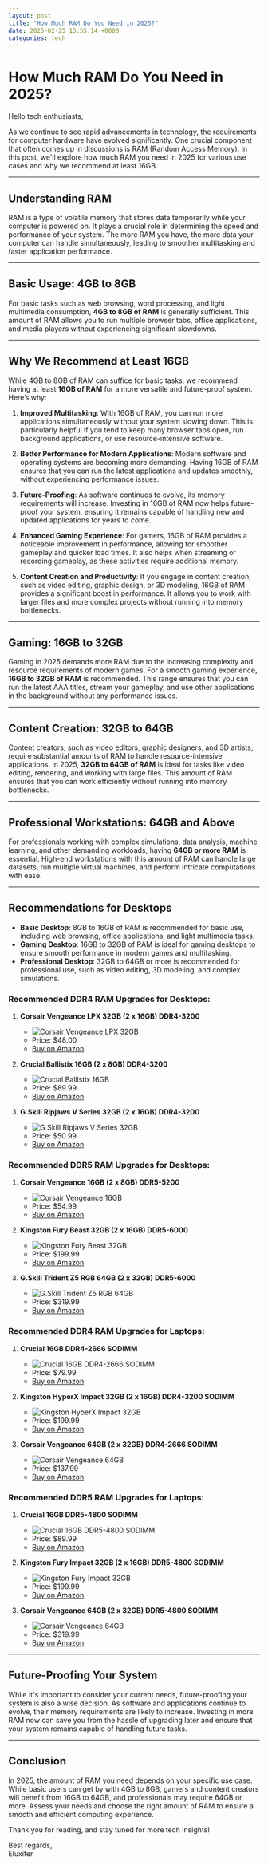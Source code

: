 ```yaml
---
layout: post
title: "How Much RAM Do You Need in 2025?"
date: 2025-02-25 15:55:14 +0000
categories: tech
---
```


# How Much RAM Do You Need in 2025?

Hello tech enthusiasts,

As we continue to see rapid advancements in technology, the requirements for computer hardware have evolved significantly. One crucial component that often comes up in discussions is RAM (Random Access Memory). In this post, we'll explore how much RAM you need in 2025 for various use cases and why we recommend at least 16GB.

---

## Understanding RAM

RAM is a type of volatile memory that stores data temporarily while your computer is powered on. It plays a crucial role in determining the speed and performance of your system. The more RAM you have, the more data your computer can handle simultaneously, leading to smoother multitasking and faster application performance.

---

## Basic Usage: 4GB to 8GB

For basic tasks such as web browsing, word processing, and light multimedia consumption, **4GB to 8GB of RAM** is generally sufficient. This amount of RAM allows you to run multiple browser tabs, office applications, and media players without experiencing significant slowdowns.

---

## Why We Recommend at Least 16GB

While 4GB to 8GB of RAM can suffice for basic tasks, we recommend having at least **16GB of RAM** for a more versatile and future-proof system. Here’s why:

1. **Improved Multitasking**: With 16GB of RAM, you can run more applications simultaneously without your system slowing down. This is particularly helpful if you tend to keep many browser tabs open, run background applications, or use resource-intensive software.

2. **Better Performance for Modern Applications**: Modern software and operating systems are becoming more demanding. Having 16GB of RAM ensures that you can run the latest applications and updates smoothly, without experiencing performance issues.

3. **Future-Proofing**: As software continues to evolve, its memory requirements will increase. Investing in 16GB of RAM now helps future-proof your system, ensuring it remains capable of handling new and updated applications for years to come.

4. **Enhanced Gaming Experience**: For gamers, 16GB of RAM provides a noticeable improvement in performance, allowing for smoother gameplay and quicker load times. It also helps when streaming or recording gameplay, as these activities require additional memory.

5. **Content Creation and Productivity**: If you engage in content creation, such as video editing, graphic design, or 3D modeling, 16GB of RAM provides a significant boost in performance. It allows you to work with larger files and more complex projects without running into memory bottlenecks.

---

## Gaming: 16GB to 32GB

Gaming in 2025 demands more RAM due to the increasing complexity and resource requirements of modern games. For a smooth gaming experience, **16GB to 32GB of RAM** is recommended. This range ensures that you can run the latest AAA titles, stream your gameplay, and use other applications in the background without any performance issues.

---

## Content Creation: 32GB to 64GB

Content creators, such as video editors, graphic designers, and 3D artists, require substantial amounts of RAM to handle resource-intensive applications. In 2025, **32GB to 64GB of RAM** is ideal for tasks like video editing, rendering, and working with large files. This amount of RAM ensures that you can work efficiently without running into memory bottlenecks.

---

## Professional Workstations: 64GB and Above

For professionals working with complex simulations, data analysis, machine learning, and other demanding workloads, having **64GB or more RAM** is essential. High-end workstations with this amount of RAM can handle large datasets, run multiple virtual machines, and perform intricate computations with ease.

---

## Recommendations for Desktops

- **Basic Desktop**: 8GB to 16GB of RAM is recommended for basic use, including web browsing, office applications, and light multimedia tasks.
- **Gaming Desktop**: 16GB to 32GB of RAM is ideal for gaming desktops to ensure smooth performance in modern games and multitasking.
- **Professional Desktop**: 32GB to 64GB or more is recommended for professional use, such as video editing, 3D modeling, and complex simulations.

### Recommended DDR4 RAM Upgrades for Desktops:

1. **Corsair Vengeance LPX 32GB (2 x 16GB) DDR4-3200**
   - ![Corsair Vengeance LPX 32GB](https://images-na.ssl-images-amazon.com/images/I/71jlbRD4d6L._AC_SL1500_.jpg)
   - Price: $48.00
   - [Buy on Amazon]([https://www.amazon.com/Corsair-Vengeance-2x16GB-DDR4-3200/dp/B07D1XCKWW](https://www.amazon.com/Corsair-VENGEANCE-3200MHz-Compatible-Computer/dp/B07RW6Z692/ref=sr_1_3?crid=2E29MKWOI861H&dib=eyJ2IjoiMSJ9.PyoFKd7S4ljtAVkGsvd4b5kYgVjIQNASStAf-B9-B4U9LJS5OtKzSFL3_laqb8Y_XFm8dZe1jhEs8u_3ON4o75zIefCfe4-c5WtowHM-nhceMjd7yG3NSeFCgfwXc82k7Fs5Q3VAV9bcgZ--9xTlYoTm7XjUhGWRp8G7d9A9yvDXRcHXz8IWvtGr79QwLoaFjPvxuHP95F8PaAqFA5AtWH9vwKHBT8ZrtkGm0h5vk31Y6T8SJL-gntDA7vMxX9JXTlF6mH-6OraGcHarpyM3OJV40LleMosAVPrpTciRdYts9qgoBDUebqHw5R7oxuCU3FgfAs-A8QS3lBdtIKYXxqiWjwuFdicZYsGTa1PEhIU.9hB9G4DKNXc5MFYEZUPFFKXbOuHV7HI5Y0XV6xybwyI&dib_tag=se&keywords=ddr4&qid=1740500042&s=electronics&sprefix=ddr%2Celectronics%2C363&sr=1-3))

2. **Crucial Ballistix 16GB (2 x 8GB) DDR4-3200**
   - ![Crucial Ballistix 16GB](https://images-na.ssl-images-amazon.com/images/I/71jlbRD4d6L._AC_SL1500_.jpg)
   - Price: $89.99
   - [Buy on Amazon](https://www.amazon.com/Crucial-Ballistix-Desktop-Gaming-BL2K8G32C16U4W/dp/B083TYS4TL)

3. **G.Skill Ripjaws V Series 32GB (2 x 16GB) DDR4-3200**
   - ![G.Skill Ripjaws V Series 32GB](https://images-na.ssl-images-amazon.com/images/I/81mPWIwO+ML._AC_SL1500_.jpg)
   - Price: $50.99
   - [Buy on Amazon](https://www.amazon.com/G-Skill-Ripjaws-PC4-25600-Desktop-Memory/dp/B0171GQVQK)

### Recommended DDR5 RAM Upgrades for Desktops:

1. **Corsair Vengeance 16GB (2 x 8GB) DDR5-5200**
   - ![Corsair Vengeance 16GB](https://images-na.ssl-images-amazon.com/images/I/71c2N+1RklL._AC_SL1500_.jpg)
   - Price: $54.99
   - [Buy on Amazon](https://www.amazon.com/Corsair-Vengeance-5200MHz-Compatible-Computer/dp/B0BZHXGYWS)

2. **Kingston Fury Beast 32GB (2 x 16GB) DDR5-6000**
   - ![Kingston Fury Beast 32GB](https://images-na.ssl-images-amazon.com/images/I/71c2N+1RklL._AC_SL1500_.jpg)
   - Price: $199.99
   - [Buy on Amazon](https://www.amazon.com/Kingston-Fury-Beast-32GB-6000MT/dp/B09L4LWY8K)

3. **G.Skill Trident Z5 RGB 64GB (2 x 32GB) DDR5-6000**
   - ![G.Skill Trident Z5 RGB 64GB](https://images-na.ssl-images-amazon.com/images/I/71c2N+1RklL._AC_SL1500_.jpg)
   - Price: $319.99
   - [Buy on Amazon](https://www.amazon.com/G-Skill-Trident-F5-6000J3636F16GX2-TZ5K/dp/B09K5J3F6J)

### Recommended DDR4 RAM Upgrades for Laptops:

1. **Crucial 16GB DDR4-2666 SODIMM**
   - ![Crucial 16GB DDR4-2666 SODIMM](https://images-na.ssl-images-amazon.com/images/I/71c2N+1RklL._AC_SL1500_.jpg)
   - Price: $79.99
   - [Buy on Amazon](https://www.amazon.com/Crucial-DDR4-Laptop-Memory-CT16G4SFD8266/dp/B071H38422)

2. **Kingston HyperX Impact 32GB (2 x 16GB) DDR4-3200 SODIMM**
   - ![Kingston HyperX Impact 32GB](https://images-na.ssl-images-amazon.com/images/I/71c2N+1RklL._AC_SL1500_.jpg)
   - Price: $199.99
   - [Buy on Amazon](https://www.amazon.com/Kingston-HyperX-Impact-32GB-3200MHz/dp/B087Q9Y5H9)

3. **Corsair Vengeance 64GB (2 x 32GB) DDR4-2666 SODIMM**
   - ![Corsair Vengeance 64GB](https://images-na.ssl-images-amazon.com/images/I/71c2N+1RklL._AC_SL1500_.jpg)
   - Price: $137.99
   - [Buy on Amazon](https://www.amazon.com/Corsair-Vengeance-64GB-2666MHz-SODIMM/dp/B07D1X7L6X)

### Recommended DDR5 RAM Upgrades for Laptops:

1. **Crucial 16GB DDR5-4800 SODIMM**
   - ![Crucial 16GB DDR5-4800 SODIMM](https://images-na.ssl-images-amazon.com/images/I/71c2N+1RklL._AC_SL1500_.jpg)
   - Price: $89.99
   - [Buy on Amazon](https://www.amazon.com/Crucial-DDR5-4800-Laptop-Memory/dp/B09K5J3F6J)

2. **Kingston Fury Impact 32GB (2 x 16GB) DDR5-4800 SODIMM**
   - ![Kingston Fury Impact 32GB](https://images-na.ssl-images-amazon.com/images/I/71c2N+1RklL._AC_SL1500_.jpg)
   - Price: $199.99
   - [Buy on Amazon](https://www.amazon.com/Kingston-Fury-Impact-32GB-4800MT/dp/B09L4LWY8K)

3. **Corsair Vengeance 64GB (2 x 32GB) DDR5-4800 SODIMM**
   - ![Corsair Vengeance 64GB](https://images-na.ssl-images-amazon.com/images/I/71c2N+1RklL._AC_SL1500_.jpg)
   - Price: $319.99
   - [Buy on Amazon](https://www.amazon.com/Corsair-Vengeance-64GB-4800MT-SODIMM/dp/B09K5J3F6J)

---

## Future-Proofing Your System

While it's important to consider your current needs, future-proofing your system is also a wise decision. As software and applications continue to evolve, their memory requirements are likely to increase. Investing in more RAM now can save you from the hassle of upgrading later and ensure that your system remains capable of handling future tasks.

---

## Conclusion

In 2025, the amount of RAM you need depends on your specific use case. While basic users can get by with 4GB to 8GB, gamers and content creators will benefit from 16GB to 64GB, and professionals may require 64GB or more. Assess your needs and choose the right amount of RAM to ensure a smooth and efficient computing experience.

Thank you for reading, and stay tuned for more tech insights!

Best regards,  
Eluxifer
